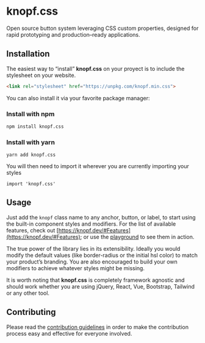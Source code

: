 # knopf.css

Open source button system leveraging CSS custom properties, designed for rapid prototyping and production–ready applications.

## Installation

The easiest way to “install” **knopf.css** on your proyect is to include the stylesheet on your website.

```html
<link rel="stylesheet" href="https://unpkg.com/knopf.min.css">
```

You can also install it via your favorite package manager:

### Install with npm
```bash
npm install knopf.css
```

### Install with yarn
```bashf
yarn add knopf.css
```

You will then need to import it wherever you are currently importing your styles
```node
import 'knopf.css'
```

## Usage

Just add the `knopf` class name to any anchor, button, or label, to start using the built-in component styles and modifiers. For the list of available features, check out [https://knopf.dev/#Features](https://knopf.dev/#Features); or use the [playground](https://knopf.dev/#Playground) to see them in action.

The true power of the library lies in its extensibility. Ideally you would modify the default values (like border-radius or the initial hsl color) to match your product’s branding. You are also encouraged to build your own modifiers to achieve whatever styles might be missing.

It is worth noting that **knopf.css** is completely framework agnostic and should work whether you are using jQuery, React, Vue, Bootstrap, Tailwind or any other tool.

## Contributing

Please read the [contribution guidelines](CONTRIBUTING.md) in order to make the contribution process easy and effective for everyone involved.
